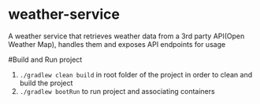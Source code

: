 # weather-service
A weather service that retrieves weather data from a 3rd party API(Open Weather Map), handles them and exposes API endpoints for usage

#Build and Run project
1) `./gradlew clean build` in root folder of the project in order to clean and build the project
2) `./gradlew bootRun` to run project and associating containers
